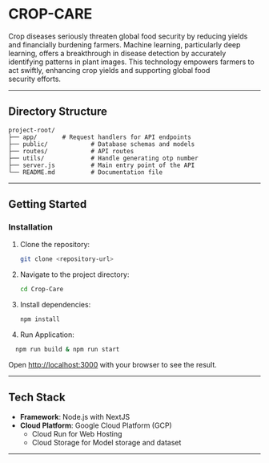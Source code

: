 # CROP-CARE

Crop diseases seriously threaten global food security by reducing yields and financially burdening farmers. Machine learning, particularly deep learning, offers a breakthrough in disease detection by accurately identifying patterns in plant images. This technology empowers farmers to act swiftly, enhancing crop yields and supporting global food security efforts.

---

## Directory Structure

```
project-root/
├── app/       # Request handlers for API endpoints
├── public/            # Database schemas and models
├── routes/            # API routes
├── utils/             # Handle generating otp number
├── server.js          # Main entry point of the API
└── README.md          # Documentation file
```

---

## Getting Started

### Installation
1. Clone the repository:
   ```bash
   git clone <repository-url>
   ```
2. Navigate to the project directory:
   ```bash
   cd Crop-Care
   ```
3. Install dependencies:
   ```bash
   npm install
   ```
 4. Run Application:
 ```bash
   npm run build & npm run start
 ```
Open [http://localhost:3000](http://localhost:3000) with your browser to see the result.

---

## Tech Stack
- **Framework**: Node.js with NextJS
- **Cloud Platform**: Google Cloud Platform (GCP)
  - Cloud Run for Web Hosting
  - Cloud Storage for Model storage and dataset
---

